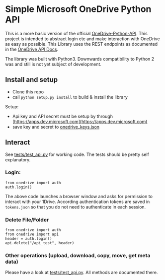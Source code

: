 # Simple Microsoft OneDrive Python API

This is a more basic version of the official [OneDrive-Python-API](https://github.com/OneDrive/onedrive-sdk-python). This project is intended to abstract login etc and 
make interaction with OneDrive as easy as possible.
This Library uses the REST endpoints as documented in the [OneDrive API Docs](https://dev.onedrive.com/README.htm). 

The library was built with Python3. Downwards compatibility to Python 2 was and still is not yet 
subject of development. 

## Install and setup
- Clone this repo
- call ```python setup.py install``` to build & install the library 

Setup:
- Api key and API secret must be setup by through [https://apps.dev.microsoft.com](https://apps.dev.microsoft.com)
- save key and secret to [onedrive_keys.json](onedrive_keys.json.sample) 

## Interact
See [tests/test_api.py](tests/test_api.py) for working code. The tests should be pretty self explanatory.

### Login: 
```
from onedrive import auth
auth.login()
```
The above code launches a browser window and asks for permission to interact with your 1Drive.
According authentication tokens are saved in `tokens.json` so that you do not need to authenticate in 
each session. 

### Delete File/Folder
```
from onedrive import auth
from onedrive import api
header = auth.login()
api.delete("/api_test", header)
```

### Other operations (upload, download, copy, move, get meta data)
Please have a look at [tests/test_api.py](tests/test_api.py).
All methods are documented there.

